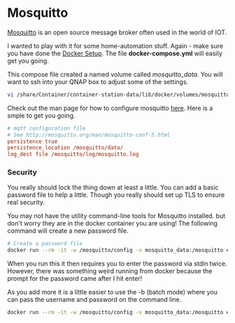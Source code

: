 # Mosquitto

[Mosquitto](https://mosquitto.org) is an open source message broker often used in the world of IOT.

I wanted to play with it for some home-automation stuff.  Again - make sure you have done the [Docker Setup](../DockerSetup.md).  The file **docker-compose.yml** will easily get you going.

This compose file created a named volume called *mosquitto_data*.  You will want to ssh into your QNAP box to adjust some of the settings.

```bash
vi /share/Container/container-station-data/lib/docker/volumes/mosquitto_data/_data/config/mosquitto.conf
```

Check out the man page for how to configure mosquitto [here](http://mosquitto.org/man/mosquitto-conf-5.html).  Here is a smple to get you going.

```ini
# mqtt configuration file
# See http://mosquitto.org/man/mosquitto-conf-5.html
persistence true
persistence_location /mosquitto/data/
log_dest file /mosquitto/log/mosquitto.log
```


### Security

You really should lock the thing down at least a little.  You can add a basic password file to help a little.  Though you really should set up TLS to ensure real security.

You may not have the utility command-line tools for Mosquitto installed.  but don't worry they are in the docker container you are using!  The following command will create a new password file.

```bash
# Create a password file
docker run --rm -it -w /mosquitto/config -v mosquitto_data:/mosquitto eclipse-mosquitto mosquitto_passwd -c passwords.txt <username>
```

When you run this it then requires you to enter the password via stdin twice.  However, there was something weird running from docker because the prompt for the password came after I hit enter!

As you add more it is a little easier to use the -b (batch mode) where you can pass the username and password on the command line.

```bash
docker run --rm -it -w /mosquitto/config -v mosquitto_data:/mosquitto eclipse-mosquitto mosquitto_passwd -b passwords.txt bobby bobbypassword
```